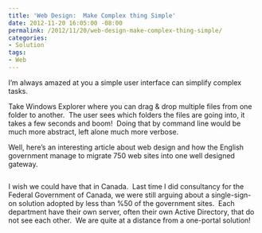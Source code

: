 ```yaml
---
title: 'Web Design:  Make Complex thing Simple'
date: 2012-11-20 16:05:00 -08:00
permalink: /2012/11/20/web-design-make-complex-thing-simple/
categories:
- Solution
tags:
- Web
---
```

<p>I’m always amazed at you a simple user interface can simplify complex tasks.</p>  <p>Take Windows Explorer where you can drag &amp; drop multiple files from one folder to another.&#160; The user sees which folders the files are going into, it takes a few seconds and boom!&#160; Doing that by command line would be much more abstract, left alone much more verbose.</p>  <p>Well, here’s an interesting article about web design and how the English government manage to migrate 750 web sites into one well designed gateway.</p>  <p><a href="http://www.linkedin.com/today/post/article/20121106224406-10842349-the-uk-government-shows-how-to-design-for-simplicity"><img alt="" src="http://media.licdn.com/mpr/mpr/p/6/000/1c0/3a1/03d2b05.png" /></a></p>  <p>I wish we could have that in Canada.&#160; Last time I did consultancy for the Federal Government of Canada, we were still arguing about a single-sign-on solution adopted by less than %50 of the government sites.&#160; Each department have their own server, often their own Active Directory, that do not see each other.&#160; We are quite at a distance from a one-portal solution!</p>